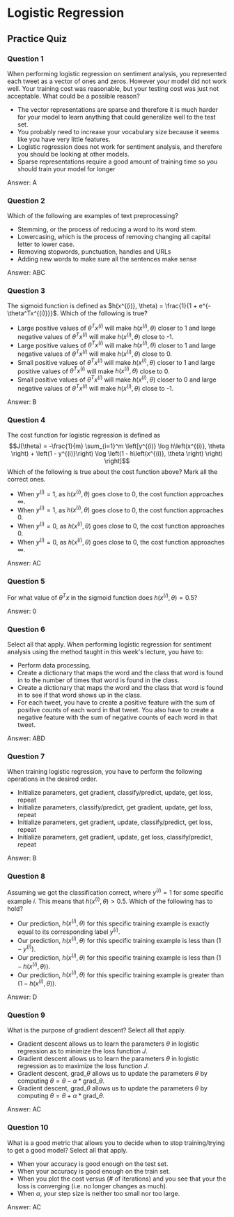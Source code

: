 # Logistic Regression

## Practice Quiz

### Question 1

When performing logistic regression on sentiment analysis, you represented each tweet as a vector of ones and zeros. However your model did not work well. Your training cost was reasonable, but your testing cost was just not acceptable. What could be a possible reason?

- The vector representations are sparse and therefore it is much harder for your model to learn anything that could generalize well to the test set.
- You probably need to increase your vocabulary size because it seems like you have very little features.
- Logistic regression does not work for sentiment analysis, and therefore you should be looking at other models.
- Sparse representations require a good amount of training time so you should train your model for longer

Answer: A

### Question 2

Which of the following are examples of text preprocessing?

- Stemming, or the process of reducing a word to its word stem.
- Lowercasing, which is the process of removing changing all capital letter to lower case.
- Removing stopwords, punctuation, handles and URLs
- Adding new words to make sure all the sentences make sense

Answer: ABC

### Question 3

The sigmoid function is defined as $h(x^{(i)}, \theta) = \frac{1}{1 + e^{-\theta^Tx^{(i)}}}$. Which of the following is true?

- Large positive values of $\theta^Tx^{(i)}$ will make $h(x^{(i)}, \theta)$ closer to 1 and large negative values of $\theta^Tx^{(i)}$ will make $h(x^{(i)}, \theta)$ close to -1.
- Large positive values of $\theta^Tx^{(i)}$ will make $h(x^{(i)}, \theta)$ closer to 1 and large negative values of $\theta^Tx^{(i)}$ will make $h(x^{(i)}, \theta)$ close to 0.
- Small positive values of $\theta^Tx^{(i)}$ will make $h(x^{(i)}, \theta)$ closer to 1 and large positive values of $\theta^Tx^{(i)}$ will make $h(x^{(i)}, \theta)$ close to 0.
- Small positive values of $\theta^Tx^{(i)}$ will make $h(x^{(i)}, \theta)$ closer to 0 and large negative values of $\theta^Tx^{(i)}$ will make $h(x^{(i)}, \theta)$ close to -1.

Answer: B

### Question 4

The cost function for logistic regression is defined as
$$J(\theta) = -\frac{1}{m} \sum_{i=1}^m \left[y^{(i)} \log h\left(x^{(i)}, \theta \right) + \left(1 - y^{(i)}\right) \log \left(1 - h\left(x^{(i)}, \theta \right) \right) \right]$$
Which of the following is true about the cost function above? Mark all the correct ones.

- When $y^{(i)}=1$, as $h\left(x^{(i)},\theta\right)$ goes close to 0, the cost function approaches $\infty$.
- When $y^{(i)}=1$, as $h\left(x^{(i)},\theta\right)$ goes close to 0, the cost function approaches 0.
- When $y^{(i)}=0$, as $h\left(x^{(i)},\theta\right)$ goes close to 0, the cost function approaches 0.
- When $y^{(i)}=0$, as $h\left(x^{(i)},\theta\right)$ goes close to 0, the cost function approaches $\infty$.

Answer: AC

### Question 5

For what value of $\theta^Tx$ in the sigmoid function does $h\left(x^{(i)},\theta\right) = 0.5$?

Answer: 0

### Question 6

Select all that apply. When performing logistic regression for sentiment analysis using the method taught in this week's lecture, you have to:

- Perform data processing.
- Create a dictionary that maps the word and the class that word is found in to the number of times that word is found in the class.
- Create a dictionary that maps the word and the class that word is found in to see if that word shows up in the class.
- For each tweet, you have to create a  positive feature with the sum of positive counts of each word in that tweet. You also have to create a negative feature with the sum of negative counts of each word in that tweet.

Answer: ABD

### Question 7

When training logistic regression, you have to perform the following operations in the desired order.

- Initialize parameters, get gradient, classify/predict, update, get loss, repeat
- Initialize parameters, classify/predict, get gradient, update, get loss, repeat
- Initialize parameters, get gradient, update, classify/predict, get loss, repeat
- Initialize parameters, get gradient, update, get loss, classify/predict, repeat

Answer: B

### Question 8

Assuming we got the classification correct, where $y^{(i)}=1$ for some specific example $i$. This means that $h\left(x^{(i)},\theta\right) > 0.5$. Which of the following has to hold?

- Our prediction, $h\left(x^{(i)},\theta\right)$ for this specific training example is exactly equal to its corresponding label $y^{(i)}$.
- Our prediction, $h\left(x^{(i)},\theta\right)$ for this specific training example is less than $\left(1 - y^{(i)}\right)$.
- Our prediction, $h\left(x^{(i)},\theta\right)$ for this specific training example is less than $\left(1 - h\left(x^{(i)},\theta\right)\right)$.
- Our prediction, $h\left(x^{(i)},\theta\right)$ for this specific training example is greater than $\left(1 - h\left(x^{(i)},\theta\right)\right)$.

Answer: D

### Question 9

What is the purpose of gradient descent? Select all that apply.

- Gradient descent allows us to learn the parameters $\theta$ in logistic regression as to minimize the loss function $J$.
- Gradient descent allows us to learn the parameters $\theta$ in logistic regression as to maximize the loss function $J$.
- Gradient descent, $\text{grad}\_{\theta}$ allows us to update the parameters $\theta$ by computing $\theta = \theta - \alpha * \text{grad}\_{\theta}$.
- Gradient descent, $\text{grad}\_{\theta}$ allows us to update the parameters $\theta$ by computing $\theta = \theta + \alpha * \text{grad}\_{\theta}$.

Answer: AC

### Question 10

What is a good metric that allows you to decide when to stop training/trying to get a good model? Select all that apply.

- When your accuracy is good enough on the test set.
- When your accuracy is good enough on the train set.
- When you plot the cost versus (# of iterations) and you see that your the loss is converging (i.e. no longer changes as much).
- When $\alpha$, your step size is neither too small nor too large.

Answer: AC
